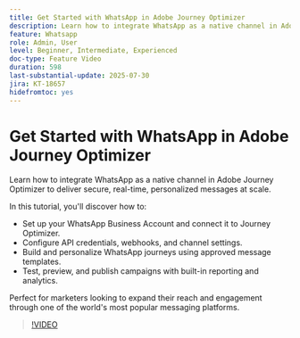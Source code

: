 ```yaml
---
title: Get Started with WhatsApp in Adobe Journey Optimizer
description: Learn how to integrate WhatsApp as a native channel in Adobe Journey Optimizer to deliver secure, real-time, personalized messages at scale.
feature: Whatsapp
role: Admin, User
level: Beginner, Intermediate, Experienced
doc-type: Feature Video
duration: 598
last-substantial-update: 2025-07-30
jira: KT-18657
hidefromtoc: yes
---
```


# Get Started with WhatsApp in Adobe Journey Optimizer

Learn how to integrate WhatsApp as a native channel in Adobe Journey Optimizer to deliver secure, real-time, personalized messages at scale.

In this tutorial, you'll discover how to:

* Set up your WhatsApp Business Account and connect it to Journey Optimizer.
* Configure API credentials, webhooks, and channel settings.
* Build and personalize WhatsApp journeys using approved message templates.
* Test, preview, and publish campaigns with built-in reporting and analytics.

Perfect for marketers looking to expand their reach and engagement through one of the world's most popular messaging platforms.

>[!VIDEO](https://video.tv.adobe.com/v/3470244/?learn=on&enablevpops)
